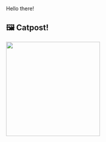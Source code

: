 Hello there!



## 🖼️ Catpost!

<sub>
    <img src="https://cdn2.thecatapi.com/images/MTkzODk3Mw.jpg" height="256">
</sub>

